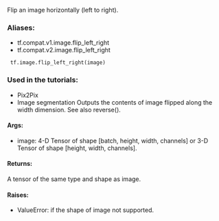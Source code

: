 Flip an image horizontally (left to right).
### Aliases:
- tf.compat.v1.image.flip_left_right
- tf.compat.v2.image.flip_left_right

```
 tf.image.flip_left_right(image)
```
### Used in the tutorials:
- Pix2Pix
- Image segmentation
Outputs the contents of image flipped along the width dimension.
See also reverse().
#### Args:
- image: 4-D Tensor of shape [batch, height, width, channels] or 3-D Tensor of shape [height, width, channels].
#### Returns:
A tensor of the same type and shape as image.
#### Raises:
- ValueError: if the shape of image not supported.

